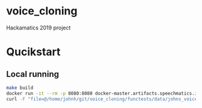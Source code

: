 # voice_cloning

Hackamatics 2019 project

# Qucikstart
## Local running
```bash
make build
docker run -it --rm -p 8080:8080 docker-master.artifacts.speechmatics.io/voice_cloning:bca9eb run_batch
curl -F "file=@/home/johnh/git/voice_cloning/functests/data/johns_voice3.wav" -F text="This is a test from the batch api container using John's voice." http://localhost:8080/jobs
```